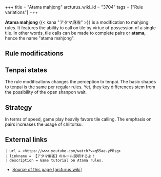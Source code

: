 +++
title = "Atama mahjong"
arcturus_wiki_id = "3704"
tags = ["Rule variations"]
+++

**Atama mahjong** {{< kana "アタマ麻雀" >}} is a modification to mahjong rules. It features the
ability to call on tile by virtue of possession of a single tile. In other words, tile calls can be
made to complete pairs or **atama**, hence the name "atama mahjong".

## Rule modifications

## Tenpai states

The rule modifications changes the perception to tenpai. The basic shapes to tenpai is the same per
regular rules. Yet, they key differences stem from the possibility of the open shanpon wait.

## Strategy

In terms of speed, game play heavily favors tile calling. The emphasis on pairs increases the usage
of chiitoitsu.

## External links

```Youtube
| url = <https://www.youtube.com/watch?v=q55ae-yPRsg>
| linkname = 【アタマ麻雀】のルール説明するよ！
| description = Game tutorial on Atama rules.
```

- [Source of this page [arcturus wiki]](http://arcturus.su/wiki/Atama_mahjong)
